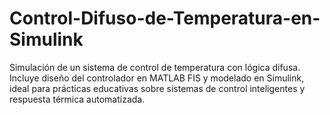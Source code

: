 # Control-Difuso-de-Temperatura-en-Simulink
Simulación de un sistema de control de temperatura con lógica difusa. Incluye diseño del controlador en MATLAB FIS y modelado en Simulink, ideal para prácticas educativas sobre sistemas de control inteligentes y respuesta térmica automatizada.
